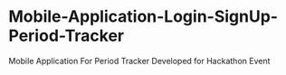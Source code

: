 # Mobile-Application-Login-SignUp-Period-Tracker
Mobile Application For Period Tracker Developed for Hackathon Event
